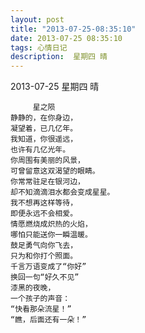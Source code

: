 ```yaml
---
layout: post
title: "2013-07-25-08:35:10"
date: 2013-07-25 08:35:10
tags: 心情日记
description:  星期四 晴
---
```

2013-07-25 星期四 晴 

	     星之陨
    静静的，在你身边，
    凝望着，已几亿年。
    我知道，你很遥远，
    也许有几亿光年。
    你周围有美丽的风景，
    可曾留意这双渴望的眼睛。
    你常常驻足在银河边，
    却不知滴滴泪水都会变成星星。
    我不想再这样等待，
    即便永远不会相爱。
    情愿燃烧成炽热的火焰，
    哪怕只能送你一瞬温暖。
    鼓足勇气向你飞去，
    只为和你打个照面。
    千言万语变成了“你好”
    换回一句“好久不见”
    漆黑的夜晚，
    一个孩子的声音：
    “快看那朵流星！”
    “瞧，后面还有一朵！”
